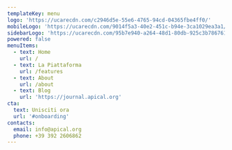 ```yaml
---
templateKey: menu
logo: 'https://ucarecdn.com/c2946d5e-55e6-4765-94cd-04365fbe4ff0/'
mobileLogo: 'https://ucarecdn.com/9014f5a3-40e2-451c-b94e-3ca1029ea3a1/'
sidebarLogo: 'https://ucarecdn.com/95b7e940-a264-48d1-80db-925c3b786761/'
powered: false
menuItems:
  - text: Home
    url: /
  - text: La Piattaforma
    url: /features
  - text: About
    url: /about
  - text: Blog
    url: 'https://journal.apical.org'
cta:
  text: Unisciti ora
  url: '#onboarding'
contacts:
  email: info@apical.org
  phone: +39 392 2606862
---
```


